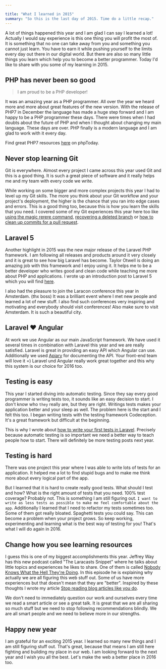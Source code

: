 ```yaml
---

title: "What I learned in 2015"
summary: "So this is the last day of 2015. Time do a little recap."
---
```


A lot of things happened this year and I am glad I can say I 
learned a lot! Actually I would say experience is this one thing you will profit the most of. It is something 
that no one can take away from you and something you cannot just learn. You have to earn it while pushing yourself to the 
limits every day out there in our digital world. But there are also so many little things you learn which help you 
to become a better programmer. Today I'd like to share with you some of my learning in 2015.

## PHP has never been so good

<blockquote>
I am proud to be a PHP developer!
</blockquote>

It was an amazing year as a PHP programmer. All over the year we heard more and more about great features of the new 
version. With the release of PHP7 in December the language has made a huge step forward and I am happy to be a PHP 
programmer these days. There were times when I had doubts about the future of PHP and when I thought about changing my 
main language. These days are over. PHP finally is a modern language and I am glad to work with it every day.

Find great PHP7 resources [here](https://www.phptoday.org/php7) on phpToday.

## Never stop learning Git

Git is everywhere. Almost every project I came across this year used Git and this is a good thing. It is such a great 
piece of software and it really helps me and my team with every code we write.

While working on some bigger and more complex projects this year I had to level up my Git skills. The more you think 
about your Git workflow and your project's deployment, the higher is the chance that you ran into edge cases and errors. This is a good thing too, because this is how you learn the skills that you need. I covered some of my Git experiences this year here too like [using the magic rerere command](http://christoph-rumpel.com/2015/09/resolving-git-conflicts-with-the-magic-rerere-command/), [recovering a deleted branch](/2015/07/recover-a-deleted-branch-in-git) or [how to clean up commits for a pull request](2015/05/clean-up-your-commits-for-a-pull-request).
  
  
## Laravel 5
  
Another highlight in 2015 was the new major release of the Laravel PHP framework. I am following all releases and products 
around it very closely and it is great to see how big Laravel has become. Taylor Otwell is doing an amazing job with this framework and I enjoy using it. It helps me to be a better developer who writes good and clean code while teaching me more about PHP and applications. I wrote up an introduction post to Laravel 5 which you will find [here](/2015/04/hello-world-i-am-laravel).
  
I also had the pleasure to join the Laracon conference this year in Amsterdam. (thx boss) It was a brilliant event where I met new people and learned a lot of new stuff. I also find such conferences very inspiring and motivating and everybody should visit conferences! Also make sure to visit Amsterdam. It is such a beautiful city.

## Laravel &#9829; Angular

At work we use Angular as our main JavaScript framework. We have used it several times in combination with Laravel this 
year and we are really satisfied. Laravel is great in providing an easy API which Angular can use. Additionally we used 
[Apiary](https://apiary.io/) for documenting the API. Your front-end team will love it =)
Laravel und Angular really work great together and this why this system is our choice for 2016 too.
  
## Testing is easy
  
This year I started diving into automatic testing. Since they say every good programmer is writing tests too, it sounds like an easy decision to start. I don't know who `they` really are, but they are right. Writings tests makes your application better and your sleep as well. The problem here is the start and I felt this too. I began writing tests with the testing framework Codeception. It's a great framework but difficult at the beginning.
  
  This is why I wrote about [how to write your first tests in Laravel](/2015/07/start-testing-your-laravel-application-today). Precisely because automatic testing is so important we need a better way to teach people how to start. There will definitely be more testing posts next year.
  
## Testing is hard
  
There was one project this year where I was able to write lots of tests for an application. It helped me a lot to find stupid bugs and to make me think more about every logical part of the app.

But I learned that it is hard to create really good tests. What should I test and how? What is the right amount of tests that you need. 100% test coverage? Probably not. This is something I am still figuring out. `I want to write as less tests as possible to make me feel comfortable about the app`. Additionally I learned that I need to refactor my tests sometimes too. Some of them got really bloated. Spaghetti tests you could say. This can become a problem when your project grows. So keep working, experimenting and learning what is the best way of testing for you! That's what I will do again in 2016.
 
## Change how you see learning resources
 
I guess this is one of my biggest accomplishments this year. Jeffrey Way has this new podcast called "The Laracasts Snippet" where he talks about little topics and experiences he likes to share. One of them is called [Nobody Knows What the Hell They're Doing](https://laracasts.simplecast.fm/1). In this episode he is explaining why actually we are all figuring this web stuff out. Some of us have more experiences but that doesn't mean that they are "better". Inspired by these thoughts I wrote my article [Stop reading blog articles like you do](/2015/12/stop-reading-blog-articles-like-you-do).

We don't need to immediately question our work and ourselves every time we read a smart article or see a great talk. It is great that we are all sharing so much stuff but we need to stop following recommendations blindly. We are all smart people and we 
need to believe more in our strengths. 

## Happy new year

I am grateful for an exciting 2015 year. I learned so many new things and I am still figuring stuff out. That's great, 
because that means I am still here fighting and building my place in our web. I am looking forward to the next year and 
I wish you all the best. Let's make the web a better place in 2016 too.